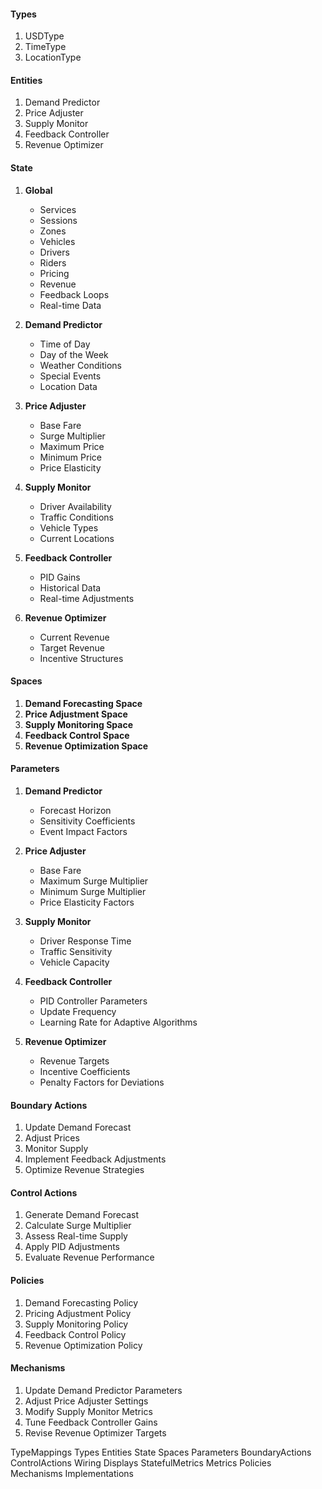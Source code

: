 #### Types

1. USDType
2. TimeType
3. LocationType

#### Entities

1. Demand Predictor
2. Price Adjuster
3. Supply Monitor
4. Feedback Controller
5. Revenue Optimizer

#### State

1. **Global**

   - Services
   - Sessions
   - Zones
   - Vehicles
   - Drivers
   - Riders
   - Pricing
   - Revenue
   - Feedback Loops
   - Real-time Data

2. **Demand Predictor**

   - Time of Day
   - Day of the Week
   - Weather Conditions
   - Special Events
   - Location Data

3. **Price Adjuster**

   - Base Fare
   - Surge Multiplier
   - Maximum Price
   - Minimum Price
   - Price Elasticity

4. **Supply Monitor**

   - Driver Availability
   - Traffic Conditions
   - Vehicle Types
   - Current Locations

5. **Feedback Controller**

   - PID Gains
   - Historical Data
   - Real-time Adjustments

6. **Revenue Optimizer**
   - Current Revenue
   - Target Revenue
   - Incentive Structures

#### Spaces

1. **Demand Forecasting Space**
2. **Price Adjustment Space**
3. **Supply Monitoring Space**
4. **Feedback Control Space**
5. **Revenue Optimization Space**

#### Parameters

1. **Demand Predictor**

   - Forecast Horizon
   - Sensitivity Coefficients
   - Event Impact Factors

2. **Price Adjuster**

   - Base Fare
   - Maximum Surge Multiplier
   - Minimum Surge Multiplier
   - Price Elasticity Factors

3. **Supply Monitor**

   - Driver Response Time
   - Traffic Sensitivity
   - Vehicle Capacity

4. **Feedback Controller**

   - PID Controller Parameters
   - Update Frequency
   - Learning Rate for Adaptive Algorithms

5. **Revenue Optimizer**
   - Revenue Targets
   - Incentive Coefficients
   - Penalty Factors for Deviations

#### Boundary Actions

1. Update Demand Forecast
2. Adjust Prices
3. Monitor Supply
4. Implement Feedback Adjustments
5. Optimize Revenue Strategies

#### Control Actions

1. Generate Demand Forecast
2. Calculate Surge Multiplier
3. Assess Real-time Supply
4. Apply PID Adjustments
5. Evaluate Revenue Performance

#### Policies

1. Demand Forecasting Policy
2. Pricing Adjustment Policy
3. Supply Monitoring Policy
4. Feedback Control Policy
5. Revenue Optimization Policy

#### Mechanisms

1. Update Demand Predictor Parameters
2. Adjust Price Adjuster Settings
3. Modify Supply Monitor Metrics
4. Tune Feedback Controller Gains
5. Revise Revenue Optimizer Targets


TypeMappings 
Types 
Entities 
State 
Spaces 
Parameters 
BoundaryActions 
ControlActions 
Wiring 
Displays 
StatefulMetrics 
Metrics 
Policies 
Mechanisms 
Implementations